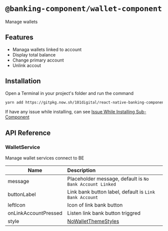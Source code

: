 # `@banking-component/wallet-component`

Manage wallets

## Features

- Managa wallets linked to account
- Display total balance
- Change primary account
- Unlink accout

## Installation

Open a Terminal in your project's folder and run the command

```sh
yarn add https://gitpkg.now.sh/101digital/react-native-banking-components/packages/wallet-component
```

If have any issue while installing, can see [Issue While Installing Sub-Component](https://github.com/101digital/react-native-banking-components/blob/master/README.md)

## API Reference

### WalletService

Manage wallet services connect to BE

| Name                 | Description                                              |
| -------------------- | :------------------------------------------------------- |
| message              | Placeholder message, default is `No Bank Account Linked` |
| buttonLabel          | Link bank button label, default is `Link Bank Account`   |
| leftIcon             | Icon of link bank button                                 |
| onLinkAccountPressed | Listen link bank button triggred                         |
| style                | [NoWalletThemeStyles](./src/no-wallet/index.tsx)         |
